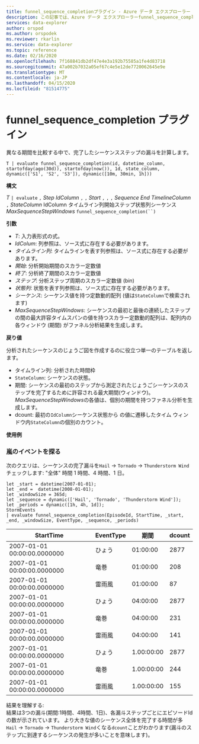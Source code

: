 ```yaml
---
title: funnel_sequence_completionプラグイン - Azure データ エクスプローラー |マイクロソフトドキュメント
description: この記事では、Azure データ エクスプローラーfunnel_sequence_completionプラグインについて説明します。
services: data-explorer
author: orspod
ms.author: orspodek
ms.reviewer: rkarlin
ms.service: data-explorer
ms.topic: reference
ms.date: 02/16/2020
ms.openlocfilehash: 7f168841db2df47e4e3a192b75585a1fe4d83718
ms.sourcegitcommit: 47a002b7032a05ef67c4e5e12de7720062645e9e
ms.translationtype: MT
ms.contentlocale: ja-JP
ms.lasthandoff: 04/15/2020
ms.locfileid: "81514775"
---
```

# <a name="funnel_sequence_completion-plugin"></a>funnel_sequence_completion プラグイン

異なる期間を比較する中で、完了したシーケンスステップの漏斗を計算します。

```kusto
T | evaluate funnel_sequence_completion(id, datetime_column, startofday(ago(30d)), startofday(now()), 1d, state_column, dynamic(['S1', 'S2', 'S3']), dynamic([10m, 30min, 1h]))
```

**構文**

*T* `| evaluate` `,` *Step* *IdColumn* `,` `,` *Start* `,` `,` `,` *Sequence* *End* *TimelineColumn* `,` *StateColumn* IdColumn タイムライン列開始ステップ状態列シーケンス*MaxSequenceStepWindows* `funnel_sequence_completion(``)`

**引数**

* *T*: 入力表形式の式。
* *IdColum*: 列参照は、ソース式に存在する必要があります。
* *タイムライン列*: タイムラインを表す列参照は、ソース式に存在する必要があります。
* *開始*: 分析開始期間のスカラー定数値
* *終了*: 分析終了期間のスカラー定数値
* *ステップ*: 分析ステップ周期のスカラー定数値 (bin) 
* *状態列*: 状態を表す列参照は、ソース式に存在する必要があります。
* *シーケンス*: シーケンス値を持つ定数動的配列 (値は`StateColumn`で検索されます)
* *MaxSequenceStepWindows*: シーケンスの最初と最後の連続したステップの間の最大許容タイムスパンの値を持つスカラー定数動的配列は、配列内の各ウィンドウ (期間) がファネル分析結果を生成します。

**戻り値**

分析されたシーケンスのじょうご図を作成するのに役立つ単一のテーブルを返します。

* タイムライン列: 分析された時間枠
* `StateColumn`: シーケンスの状態。
* 期間: シーケンスの最初のステップから測定されたじょうごシーケンスのステップを完了するために許容される最大期間(ウィンドウ)。 *MaxSequenceStepWindows*の各値は、個別の期間を持つファネル分析を生成します。 
* dcount: 最初の`IdColumn`シーケンス状態から の値に遷移したタイム ウィンドウ内`StateColumn`の個別のカウント。

**使用例**

### <a name="exploring-storm-events"></a>嵐のイベントを探る 

次のクエリは、シーケンスの完了漏斗を`Hail` -> `Tornado` -> `Thunderstorm Wind`チェックします: "全体" 時間 1 時間、4 時間、1 日。 

```kusto
let _start = datetime(2007-01-01);
let _end =  datetime(2008-01-01);
let _windowSize = 365d;
let _sequence = dynamic(['Hail', 'Tornado', 'Thunderstorm Wind']);
let _periods = dynamic([1h, 4h, 1d]);
StormEvents
| evaluate funnel_sequence_completion(EpisodeId, StartTime, _start, _end, _windowSize, EventType, _sequence, _periods) 
```

|StartTime|EventType|期間|dcount|
|---|---|---|---|
|2007-01-01 00:00:00.0000000|ひょう|01:00:00|2877|
|2007-01-01 00:00:00.0000000|竜巻|01:00:00|208|
|2007-01-01 00:00:00.0000000|雷雨風|01:00:00|87|
|2007-01-01 00:00:00.0000000|ひょう|04:00:00|2877|
|2007-01-01 00:00:00.0000000|竜巻|04:00:00|231|
|2007-01-01 00:00:00.0000000|雷雨風|04:00:00|141|
|2007-01-01 00:00:00.0000000|ひょう|1.00:00:00|2877|
|2007-01-01 00:00:00.0000000|竜巻|1.00:00:00|244|
|2007-01-01 00:00:00.0000000|雷雨風|1.00:00:00|155|

結果を理解する:  
結果は3つの漏斗(期間:1時間、4時間、1日)、各漏斗ステップごとにエピソードIdの数が示されています。 より大きな値のシーケンス全体を完了する時間が多`Hail` -> `Tornado` -> `Thunderstorm Wind`くなる`dcount`ことがわかります(漏斗のステップに到達するシーケンスの発生が多いことを意味します)。
